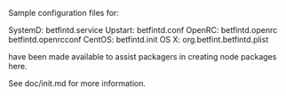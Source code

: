 Sample configuration files for:

SystemD: betfintd.service
Upstart: betfintd.conf
OpenRC:  betfintd.openrc
         betfintd.openrcconf
CentOS:  betfintd.init
OS X:    org.betfint.betfintd.plist

have been made available to assist packagers in creating node packages here.

See doc/init.md for more information.
